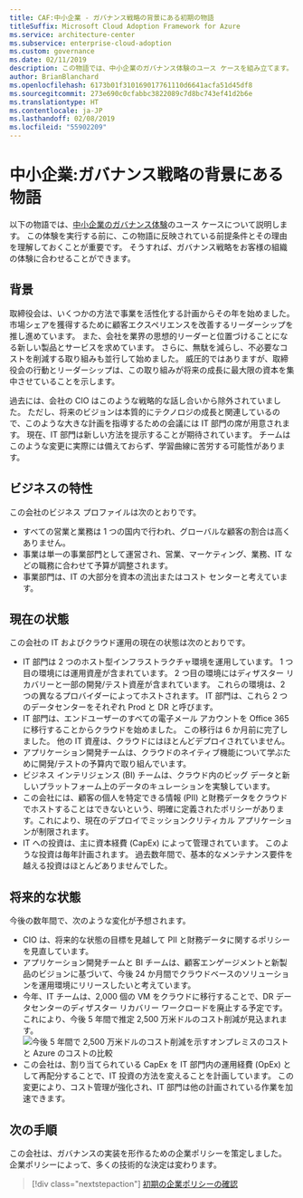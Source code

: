 ```yaml
---
title: CAF:中小企業 - ガバナンス戦略の背景にある初期の物語
titleSuffix: Microsoft Cloud Adoption Framework for Azure
ms.service: architecture-center
ms.subservice: enterprise-cloud-adoption
ms.custom: governance
ms.date: 02/11/2019
description: この物語では、中小企業のガバナンス体験のユース ケースを組み立てます。
author: BrianBlanchard
ms.openlocfilehash: 6173b01f310169017761110d6641acfa51d45df8
ms.sourcegitcommit: 273e690c0cfabbc3822089c7d8bc743ef41d2b6e
ms.translationtype: HT
ms.contentlocale: ja-JP
ms.lasthandoff: 02/08/2019
ms.locfileid: "55902209"
---
```

# <a name="small-to-medium-enterprise-the-narrative-behind-the-governance-strategy"></a>中小企業:ガバナンス戦略の背景にある物語

以下の物語では、[中小企業のガバナンス体験](./overview.md)のユース ケースについて説明します。 この体験を実行する前に、この物語に反映されている前提条件とその理由を理解しておくことが重要です。 そうすれば、ガバナンス戦略をお客様の組織の体験に合わせることができます。

## <a name="back-story"></a>背景

取締役会は、いくつかの方法で事業を活性化する計画からその年を始めました。 市場シェアを獲得するために顧客エクスペリエンスを改善するリーダーシップを推し進めています。 また、会社を業界の思想的リーダーと位置づけることになる新しい製品とサービスを求めています。 さらに、無駄を減らし、不必要なコストを削減する取り組みも並行して始めました。 威圧的ではありますが、取締役会の行動とリーダーシップは、この取り組みが将来の成長に最大限の資本を集中させていることを示します。

過去には、会社の CIO はこのような戦略的な話し合いから除外されていました。 ただし、将来のビジョンは本質的にテクノロジの成長と関連しているので、このような大きな計画を指導するための会議には IT 部門の席が用意されます。 現在、IT 部門は新しい方法を提示することが期待されています。 チームはこのような変更に実際には備えておらず、学習曲線に苦労する可能性があります。

## <a name="business-characteristics"></a>ビジネスの特性

この会社のビジネス プロファイルは次のとおりです。

- すべての営業と業務は 1 つの国内で行われ、グローバルな顧客の割合は高くありません。
- 事業は単一の事業部門として運営され、営業、マーケティング、業務、IT などの職務に合わせて予算が調整されます。
- 事業部門は、IT の大部分を資本の流出またはコスト センターと考えています。

## <a name="current-state"></a>現在の状態

この会社の IT およびクラウド運用の現在の状態は次のとおりです。

- IT 部門は 2 つのホスト型インフラストラクチャ環境を運用しています。 1 つ目の環境には運用資産が含まれています。 2 つ目の環境にはディザスター リカバリーと一部の開発/テスト資産が含まれています。 これらの環境は、2 つの異なるプロバイダーによってホストされます。 IT 部門は、これら 2 つのデータセンターをそれぞれ Prod と DR と呼びます。
- IT 部門は、エンドユーザーのすべての電子メール アカウントを Office 365 に移行することからクラウドを始めました。 この移行は 6 か月前に完了しました。 他の IT 資産は、クラウドにはほとんどデプロイされていません。
- アプリケーション開発チームは、クラウドのネイティブ機能について学ぶために開発/テストの予算内で取り組んでいます。
- ビジネス インテリジェンス (BI) チームは、クラウド内のビッグ データと新しいプラットフォーム上のデータのキュレーションを実験しています。
- この会社には、顧客の個人を特定できる情報 (PII) と財務データをクラウドでホストすることはできないという、明確に定義されたポリシーがあります。これにより、現在のデプロイでミッションクリティカル アプリケーションが制限されます。
- IT への投資は、主に資本経費 (CapEx) によって管理されています。 このような投資は毎年計画されます。 過去数年間で、基本的なメンテナンス要件を越える投資はほとんどありませんでした。

## <a name="future-state"></a>将来的な状態

今後の数年間で、次のような変化が予想されます。

- CIO は、将来的な状態の目標を見越して PII と財務データに関するポリシーを見直しています。
- アプリケーション開発チームと BI チームは、顧客エンゲージメントと新製品のビジョンに基づいて、今後 24 か月間でクラウドベースのソリューションを運用環境にリリースしたいと考えています。
- 今年、IT チームは、2,000 個の VM をクラウドに移行することで、DR データセンターのディザスター リカバリー ワークロードを廃止する予定です。 これにより、今後 5 年間で推定 2,500 万米ドルのコスト削減が見込まれます。
    ![今後 5 年間で 2,500 万米ドルのコスト削減を示すオンプレミスのコストと Azure のコストの比較](../../../_images/governance/calculator-small-to-medium-enterprise.png)
- この会社は、割り当てられている CapEx を IT 部門内の運用経費 (OpEx) として再配分することで、IT 投資の方法を変えることを計画しています。 この変更により、コスト管理が強化され、IT 部門は他の計画されている作業を加速できます。

## <a name="next-steps"></a>次の手順

この会社は、ガバナンスの実装を形作るための企業ポリシーを策定しました。 企業ポリシーによって、多くの技術的な決定は変わります。

> [!div class="nextstepaction"]
> [初期の企業ポリシーの確認](./initial-corporate-policy.md)

